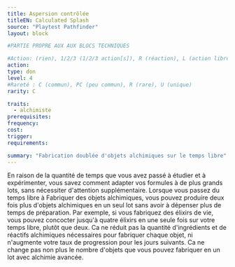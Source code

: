 ```yaml
---
title: Aspersion contrôlée
titleEN: Calculated Splash
source: "Playtest Pathfinder"
layout: block

#PARTIE PROPRE AUX AUX BLOCS TECHNIQUES

#Action: (rien), 1/2/3 (1/2/3 action[s]), R (réaction), L (action libre)
action: 
type: don
level: 4
#Rareté : C (commun), PC (peu commun), R (rare), U (unique)
rarity: C

traits:
  - alchimiste
prerequisites:
frequency: 
cost:
trigger: 
requirements:

summary: "Fabrication doublée d'objets alchimiques sur le temps libre"
---
```


En raison de la quantité de temps que vous avez passé à étudier et à expérimenter, vous savez comment adapter vos formules à de plus grands lots, sans nécessiter d'attention supplémentaire. Lorsque vous passez du temps libre à Fabriquer des objets alchimiques, vous pouvez produire deux fois plus d'objets alchimiques en un seul lot sans avoir à dépenser plus de temps de préparation. Par exemple, si vous fabriquez des élixirs de vie, vous pouvez concocter jusqu'à quatre élixirs en une seule fois sur votre temps libre, plutôt que deux. Ca ne réduit pas la quantité d'ingrédients et de réactifs alchimiques nécessaires pour fabriquer chaque objet, ni n'augmente votre taux de progression pour les jours suivants. Ca ne change pas non plus le nombre d'objets que vous pouvez fabriquer en un lot avec alchimie avancée.